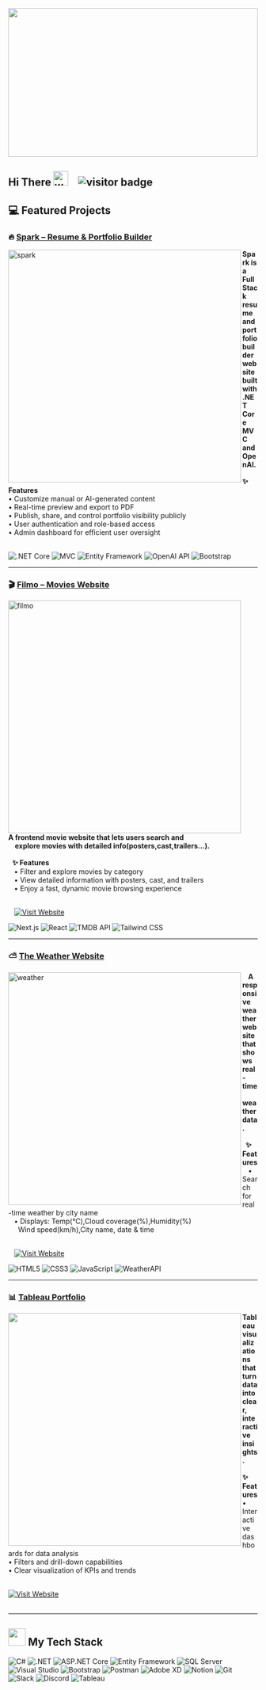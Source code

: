 <img src="https://github.com/Anmol-Baranwal/Cool-GIFs-For-GitHub/assets/74038190/80728820-e06b-4f96-9c9e-9df46f0cc0a5" style="width: 100%; max-height: 300px; object-fit: cover;">
  
  <!-- <h4 align="left">Excited to create and collaborate — let’s do something amazing! 🤝🎯 </h4> -->
 <h2 align="left">
  Hi There
  <img src="https://user-images.githubusercontent.com/74038190/214644152-52f47eb3-5e31-4f47-8758-05c9468d5596.gif" width="30" alt="waving hand animation">
  <img src="https://visitor-badge.laobi.icu/badge?page_id=lina-zamil.lina-zamil" style="margin-left:15px;" alt="visitor badge">
</h2>

 

 

## 💻 Featured Projects

### 🔥 [Spark – Resume & Portfolio Builder](https://github.com/Lina-Z1/SPARK) 
<a href="https://github.com/Lina-Z1/SPARK">
  <!-- <img alt="spark" src="https://github.com/user-attachments/assets/de07b8fb-86d1-4fa7-9f7d-707bbf883e10" width="470" align="left" style="margin-right:30px margin-left:30px;"> -->
   <img alt="spark" src="https://github.com/user-attachments/assets/36284420-08d6-4cac-bedb-891ba53d7ab2" width="470" align="left" style="margin-right:30px margin-left:30px;">
</a><b>Spark is a FullStack resume and portfolio builder website built with .NET Core MVC and OpenAI.</b><br><br>

<div align="left">
<b>✨ Features</b><br>
• Customize manual or AI-generated content<br>
• Real-time preview and export to PDF<br>
• Publish, share, and control portfolio visibility publicly<br>
• User authentication and role-based access <br>
• Admin dashboard for efficient user oversight
</div><br> 

 ![.NET Core](https://img.shields.io/badge/.NET%20Core-blueviolet?style=for-the-badge&logo=dotnet&logoColor=white) ![MVC](https://img.shields.io/badge/MVC-%235C2D91?style=for-the-badge) ![Entity Framework](https://img.shields.io/badge/Entity%20Framework-007ACC?style=for-the-badge) ![OpenAI API](https://img.shields.io/badge/OpenAI%20API-%2300A67E?style=for-the-badge) ![Bootstrap](https://img.shields.io/badge/bootstrap-%238511FA.svg?style=for-the-badge&logo=bootstrap&logoColor=white) 

---

### 🎬  [Filmo – Movies Website](https://github.com/202309-EKTA-JO-FSW/movie-project-room-8) 
<a href="https://github.com/202309-EKTA-JO-FSW/movie-project-room-8">
  <img alt="filmo" src="https://github.com/user-attachments/assets/2e1ea0dc-8fd6-4dfe-85f9-c8f12e6d888d" width="470" align="left" style="margin-right:30px;">
</a>&nbsp;&nbsp;&nbsp;&nbsp;<b>A frontend movie website that lets users search and <br>&nbsp;&nbsp;&nbsp; explore movies with detailed info(posters,cast,trailers...).</b><br><br>
 
<div align="left">
 &nbsp;&nbsp;<b>✨ Features</b><br>
 &nbsp;&nbsp;&nbsp;• Filter and explore movies by category<br>
 &nbsp;&nbsp;&nbsp;• View detailed information with posters, cast, and trailers<br>
 &nbsp;&nbsp;&nbsp;• Enjoy a fast, dynamic movie browsing experience
</div><br/>

 &nbsp;&nbsp;&nbsp;[![Visit Website](https://img.shields.io/badge/Visit%20Website-%23FF0000.svg?style=for-the-badge&logo=eye&logoColor=white)](https://movie-project-room-8.vercel.app/)

<div align="left">
 
![Next.js](https://img.shields.io/badge/Next.js-000000?style=for-the-badge&logo=next.js&logoColor=white)
![React](https://img.shields.io/badge/React-%2320232a.svg?style=for-the-badge&logo=react&logoColor=%2361DAFB)
![TMDB API](https://img.shields.io/badge/TMDB%20API-01B4E4?style=for-the-badge)
![Tailwind CSS](https://img.shields.io/badge/Tailwind%20CSS-38B2AC?style=for-the-badge&logo=tailwind-css&logoColor=white)
</div>


---

### ⛅ [The Weather Website](https://github.com/Lina-Z1/The-Weather-Website) 
<a href="https://github.com/Lina-Z1/The-Weather-Website">
   <img alt="weather" src="https://github.com/user-attachments/assets/f03de34b-a5a7-46d5-b255-267265579566" width="470" align="left" style="margin-right:30px margin-left:30px;">
</a>&nbsp;&nbsp;&nbsp;<b>A responsive weather website that shows real-time<br>&nbsp;&nbsp;&nbsp; weather data.</b><br><br>

<div align="left">
<b>&nbsp;&nbsp;✨ Features</b><br>
&nbsp;&nbsp;&nbsp;• Search for real-time weather by city name<br>
&nbsp;&nbsp;&nbsp;• Displays: Temp(°C),Cloud coverage(%),Humidity(%)<br>&nbsp;&nbsp;&nbsp;&nbsp;&nbsp;Wind speed(km/h),City name, date & time<br>
</div><br>

&nbsp;&nbsp;&nbsp;[![Visit Website](https://img.shields.io/badge/Visit%20Website-%23FF0000.svg?style=for-the-badge&logo=eye&logoColor=white)](https://the-weather-website444.netlify.app/)


 ![HTML5](https://img.shields.io/badge/HTML5-E34F26?style=for-the-badge&logo=html5&logoColor=white) ![CSS3](https://img.shields.io/badge/CSS3-1572B6?style=for-the-badge&logo=css3&logoColor=white) ![JavaScript](https://img.shields.io/badge/JavaScript-F7DF1E?style=for-the-badge&logo=javascript&logoColor=black) ![WeatherAPI](https://img.shields.io/badge/WeatherAPI-%230096CC?style=for-the-badge) <br>
 

---

### 📊 [Tableau Portfolio]() 
<a href="(https://img.shields.io/badge/Visit%20Website-%23FF0000.svg?style=for-the-badge&logo=eye&logoColor=white">
   <img src="https://github.com/user-attachments/assets/3c155201-a8b7-4bd7-a04f-ea90f8c029c1" width="470" align="left" style="margin-right:30px margin-left:30px;">
</a><b>Tableau visualizations that turn data into clear, interactive insights.</b><br><br>

<div align="left">
<b>✨ Features</b><br>
• Interactive dashboards for data analysis<br>
• Filters and drill-down capabilities<br>
• Clear visualization of KPIs and trends
</div><br>

[![Visit Website](https://img.shields.io/badge/Visit%20Website-%23FF0000.svg?style=for-the-badge&logo=eye&logoColor=white)](https://public.tableau.com/app/profile/lina.z7182/vizzes) <br><br>



---


## <img src="https://user-images.githubusercontent.com/74038190/212284087-bbe7e430-757e-4901-90bf-4cd2ce3e1852.gif" width="35"> My Tech Stack

![C#](https://img.shields.io/badge/C%23-%23239120.svg?style=for-the-badge&logo=c-sharp&logoColor=white)
![.NET](https://img.shields.io/badge/.NET-%235C2D91.svg?style=for-the-badge&logo=dotnet&logoColor=white)
![ASP.NET Core](https://img.shields.io/badge/ASP.NET%20Core-%231572B6.svg?style=for-the-badge&logo=dotnet&logoColor=white)
![Entity Framework](https://img.shields.io/badge/Entity%20Framework-%23007ACC.svg?style=for-the-badge&logo=dotnet&logoColor=white)
![SQL Server](https://img.shields.io/badge/SQL%20Server-%23CC2927.svg?style=for-the-badge&logo=microsoftsqlserver&logoColor=white)
![Visual Studio](https://img.shields.io/badge/Visual%20Studio-%235C2D91.svg?style=for-the-badge&logo=visual-studio&logoColor=white)
![Bootstrap](https://img.shields.io/badge/bootstrap-%238511FA.svg?style=for-the-badge&logo=bootstrap&logoColor=white)
![Postman](https://img.shields.io/badge/Postman-FF6C37?style=for-the-badge&logo=postman&logoColor=white)
![Adobe XD](https://img.shields.io/badge/Adobe%20XD-470137?style=for-the-badge&logo=Adobe%20XD&logoColor=#FF61F6)
![Notion](https://img.shields.io/badge/Notion-%23000000.svg?style=for-the-badge&logo=notion&logoColor=white)
![Git](https://img.shields.io/badge/git-%23F05033.svg?style=for-the-badge&logo=git&logoColor=white)
![Slack](https://img.shields.io/badge/Slack-4A154B?style=for-the-badge&logo=slack&logoColor=white)
![Discord](https://img.shields.io/badge/Discord-5865F2?style=for-the-badge&logo=discord&logoColor=white)
 ![Tableau](https://img.shields.io/badge/Tableau-F2A2E8?style=for-the-badge&logo=tableau&logoColor=white)

<!--  -->

<!--
<br>
<br>
  📊 GitHub Stats

<div align="center">

![Lina's GitHub Stats](https://github-readme-stats.vercel.app/api?username=Lina-Z1&show_icons=true&theme=tokyonight)
<!--![Top Languages](https://github-readme-stats.vercel.app/api/top-langs/?username=Lina-Z1&layout=compact&theme=tokyonight) -->
<!--![Trophies](https://github-profile-trophy.vercel.app/?username=Lina-Z1&theme=darkhub) -->
</div>     


 
